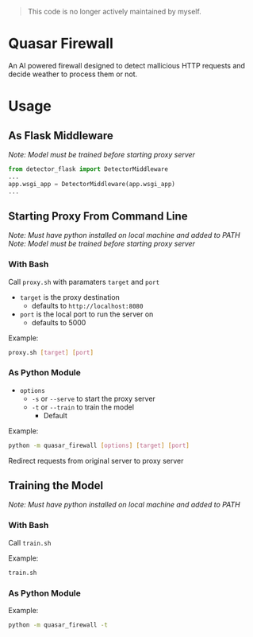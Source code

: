 > This code is no longer actively maintained by myself.

# Quasar Firewall
An AI powered firewall designed to detect mallicious HTTP requests and decide weather to process them or not.

# Usage
## As Flask Middleware
*Note: Model must be trained before starting proxy server*
```python
from detector_flask import DetectorMiddleware
...
app.wsgi_app = DetectorMiddleware(app.wsgi_app)
...
```
## Starting Proxy From Command Line
*Note: Must have python installed on local machine and added to PATH*<br>
*Note: Model must be trained before starting proxy server*

### **With Bash**
Call `proxy.sh` with paramaters `target` and  `port`
- `target` is the proxy destination
  - defaults to `http://localhost:8080`
- `port` is the local port to run the server on
  - defaults to 5000

Example:
```bash
proxy.sh [target] [port]
```

### **As Python Module**
- `options`
  - `-s` or `--serve` to start the proxy server
  - `-t` or `--train` to train the model
    - Default

Example:
```bash
python -m quasar_firewall [options] [target] [port]
```

Redirect requests from original server to proxy server


## Training the Model
*Note: Must have python installed on local machine and added to PATH*

### **With Bash**
Call `train.sh`

Example:
```bash
train.sh
```

### **As Python Module**
Example:
```bash
python -m quasar_firewall -t
```

